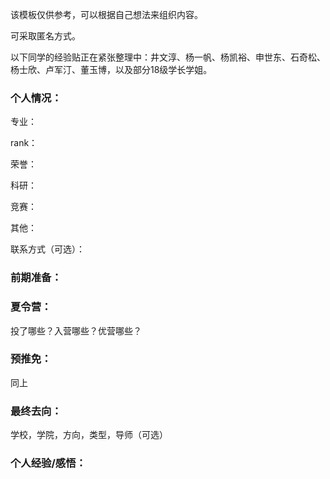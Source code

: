 该模板仅供参考，可以根据自己想法来组织内容。

可采取匿名方式。

以下同学的经验贴正在紧张整理中：井文淳、杨一帆、杨凯裕、申世东、石奇松、杨士欣、卢军汀、董玉博，以及部分18级学长学姐。

### 个人情况：

专业：

rank：

荣誉：

科研：

竞赛：

其他：

联系方式（可选）：

### 前期准备：



### 夏令营：

投了哪些？入营哪些？优营哪些？

### 预推免：

同上

### 最终去向：

学校，学院，方向，类型，导师（可选）

### 个人经验/感悟：

